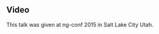<!--
{
"name" : "creating-container-components",
"version" : "0.1",
"title" : "Creating Container Components with Web Components and Angular",
"description" : "TBD",
"homepage" : "https://www.youtube.com/embed/AbunztfV5vU",
"canonicalSource" : "https://www.youtube.com/embed/AbunztfV5vU",
"freshnessDate" : 2015-03-05,
"license" : "All Rights Reserved"
}
-->

<!-- @section -->

## Video

This talk was given at ng-conf 2015 in Salt Lake City Utah.

<!-- @asset, "contentType": "outlearn/video", "provider": "youtube", "url": "https://www.youtube.com/embed/AbunztfV5vU" -->
